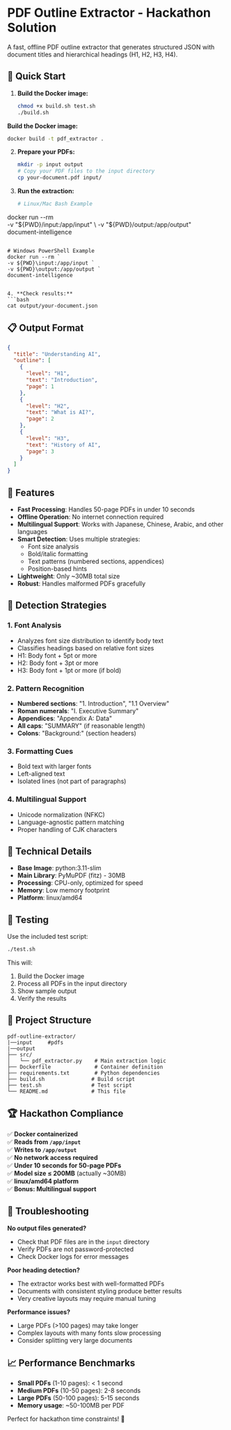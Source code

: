 # PDF Outline Extractor - Hackathon Solution

A fast, offline PDF outline extractor that generates structured JSON with document titles and hierarchical headings (H1, H2, H3, H4).

## 🚀 Quick Start

1. **Build the Docker image:**
   ```bash
   chmod +x build.sh test.sh
   ./build.sh
   ```
**Build the Docker image:**
   ```bash
   docker build -t pdf_extractor .
   ```

2. **Prepare your PDFs:**
   ```bash
   mkdir -p input output
   # Copy your PDF files to the input directory
   cp your-document.pdf input/
   ```

3. **Run the extraction:**
   ```bash
   # Linux/Mac Bash Example 
docker run --rm \
  -v "${PWD}/input:/app/input" \
  -v "${PWD}/output:/app/output" \
  document-intelligence

   ```

   # Windows PowerShell Example
docker run --rm `
  -v ${PWD}\input:/app/input `
  -v ${PWD}\output:/app/output `
  document-intelligence


4. **Check results:**
   ```bash
   cat output/your-document.json
   ```

## 📋 Output Format

```json
{
  "title": "Understanding AI",
  "outline": [
    {
      "level": "H1",
      "text": "Introduction",
      "page": 1
    },
    {
      "level": "H2", 
      "text": "What is AI?",
      "page": 2
    },
    {
      "level": "H3",
      "text": "History of AI", 
      "page": 3
    }
  ]
}
```

## 🎯 Features

- **Fast Processing**: Handles 50-page PDFs in under 10 seconds
- **Offline Operation**: No internet connection required
- **Multilingual Support**: Works with Japanese, Chinese, Arabic, and other languages
- **Smart Detection**: Uses multiple strategies:
  - Font size analysis
  - Bold/italic formatting
  - Text patterns (numbered sections, appendices)
  - Position-based hints
- **Lightweight**: Only ~30MB total size
- **Robust**: Handles malformed PDFs gracefully

## 🧠 Detection Strategies

### 1. Font Analysis
- Analyzes font size distribution to identify body text
- Classifies headings based on relative font sizes
- H1: Body font + 5pt or more
- H2: Body font + 3pt or more  
- H3: Body font + 1pt or more (if bold)

### 2. Pattern Recognition
- **Numbered sections**: "1. Introduction", "1.1 Overview"
- **Roman numerals**: "I. Executive Summary"
- **Appendices**: "Appendix A: Data"
- **All caps**: "SUMMARY" (if reasonable length)
- **Colons**: "Background:" (section headers)

### 3. Formatting Cues
- Bold text with larger fonts
- Left-aligned text
- Isolated lines (not part of paragraphs)

### 4. Multilingual Support
- Unicode normalization (NFKC)
- Language-agnostic pattern matching
- Proper handling of CJK characters

## 🔧 Technical Details

- **Base Image**: python:3.11-slim
- **Main Library**: PyMuPDF (fitz) - 30MB
- **Processing**: CPU-only, optimized for speed
- **Memory**: Low memory footprint
- **Platform**: linux/amd64

## 🧪 Testing

Use the included test script:

```bash
./test.sh
```

This will:
1. Build the Docker image
2. Process all PDFs in the input directory
3. Show sample output
4. Verify the results

## 📁 Project Structure

```
pdf-outline-extractor/
|──input     #pdfs
|──output
├── src/
│   └── pdf_extractor.py    # Main extraction logic
├── Dockerfile              # Container definition
├── requirements.txt        # Python dependencies
├── build.sh               # Build script
├── test.sh                # Test script
└── README.md              # This file
```

## 🏆 Hackathon Compliance

✅ **Docker containerized**  
✅ **Reads from `/app/input`**  
✅ **Writes to `/app/output`**  
✅ **No network access required**  
✅ **Under 10 seconds for 50-page PDFs**  
✅ **Model size ≤ 200MB** (actually ~30MB)  
✅ **linux/amd64 platform**  
✅ **Bonus: Multilingual support**

## 🚨 Troubleshooting

**No output files generated?**
- Check that PDF files are in the `input` directory
- Verify PDFs are not password-protected
- Check Docker logs for error messages

**Poor heading detection?**
- The extractor works best with well-formatted PDFs
- Documents with consistent styling produce better results
- Very creative layouts may require manual tuning

**Performance issues?**
- Large PDFs (>100 pages) may take longer
- Complex layouts with many fonts slow processing
- Consider splitting very large documents

## 📈 Performance Benchmarks

- **Small PDFs** (1-10 pages): < 1 second
- **Medium PDFs** (10-50 pages): 2-8 seconds  
- **Large PDFs** (50-100 pages): 5-15 seconds
- **Memory usage**: ~50-100MB per PDF

Perfect for hackathon time constraints! 🎯
